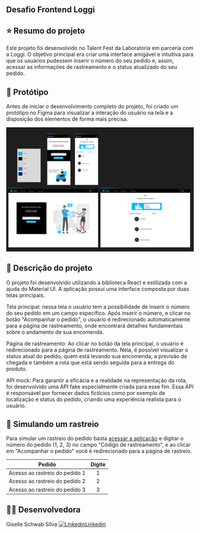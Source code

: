 ## Desafio Frontend Loggi

 ## ⭐️ Resumo do projeto
 Este projeto foi desenvolvido no Talent Fest da Laboratoria em parceria com a Loggi. O objetivo principal era criar uma interface amigável e intuitiva para que os usuários pudessem inserir o número do seu pedido e, assim, acessar as informações de rastreamento e o status atualizado do seu pedido.

 ## 🎨 Protótipo
Antes de iniciar o desenvolvimento completo do projeto, foi criado um protótipo no Figma para visualizar a interação do usuário na tela e a disposição dos elementos de forma mais precisa.

<img src="public/prototipo.png" />

## 📝 Descrição do projeto
O projeto foi desenvolvido utilizando a biblioteca React e estilizada com a ajuda do Material UI. A aplicação possui uma interface composta por duas telas principais.

Tela principal:
nessa tela o usuário tem a possibilidade de inserir o número do seu pedido em um campo específico. Após inserir o número, e clicar no botão "Acompanhar o pedido", o usuário é redirecionado automaticamente para a página de rastreamento, onde encontrará detalhes fundamentais sobre o andamento de sua encomenda.

Página de rastreamento:
Ao clicar no botão da tela principal, o usuário é redirecionado para a página de rastreamento. Nela, é possível visualizar o status atual do pedido, quem está levando sua encomenda, a previsão de chegada e também a rota que está sendo seguida para a entrega do produto.

API mock:
Para garantir a eficácia e a realidade na representação da rota, foi desenvolvido uma API fake especialmente criada para esse fim. Essa API é responsável por fornecer dados fictícios como por exemplo de localização e status do pedido, criando uma experiência realista para o usuário.

## 🚚 Simulando um rastreio

Para simular um rastreio do pedido basta [acessar a aplicação](https://desafio-frontend-loggi.vercel.app/) e digitar o número do pedido (1, 2, 3) no campo "Código de rastreamento", e ao clicar em "Acompanhar o pedido" você é redirecionado para a página de rastreio.


| Pedido                    | Digite |
|------------------------------|:----:|
| Acesso ao rastreio do pedido 1 | 1 |
| Acesso ao rastreio do pedido 2 | 2 |
| Acesso ao rastreio do pedido 3 | 3 |


## 👩‍💻 Desenvolvedora
Giselle Schwab Silva  [![Linkedin](https://i.stack.imgur.com/gVE0j.png)Linkedin](https://www.linkedin.com/in/giselle-schwab-silva-58930610a/)
